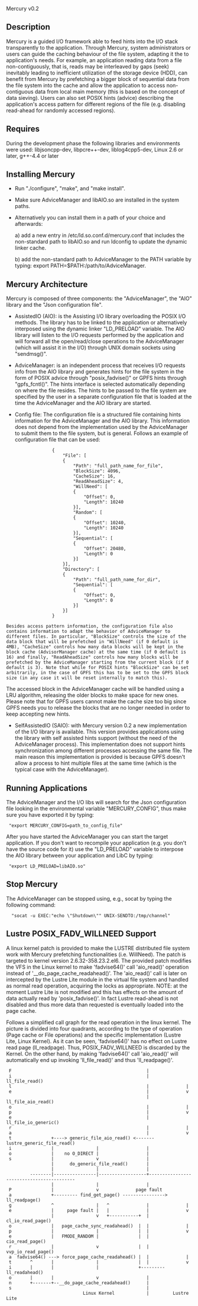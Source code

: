 Mercury v0.2

Description
-----------
Mercury is a guided I/O framework able to feed hints into the I/O stack transparently to the application. Through Mercury, system administrators or users can guide the caching behaviour of the file system, adapting it the to application's needs. For example, an application reading data from a file non-contiguously, that is, reads may be interleaved by gaps (seek) inevitably leading to inefficient utilization of the storage device (HDD), can benefit from Mercury by prefetching a bigger block of sequential data from the file system into the cache and allow the application to access non-contiguous data from local main memory (this is based on the concept of data sieving). Users can also set POSIX hints (advice) describing the application's access pattern for different regions of the file (e.g. disabling read-ahead for randomly accessed regions).

Requires
--------
During the development phase the following libraries and environments were used: libjsoncpp-dev, libpcre++-dev, liblog4cpp5-dev, Linux 2.6 or later, g++-4.4 or later

Installing Mercury
------------------

   * Run "./configure", "make", and "make install".

   * Make sure AdviceManager and libAIO.so are installed in the system paths.

   * Alternatively you can install them in a path of your choice and afterwards:

      a) add a new entry in /etc/ld.so.conf.d/mercury.conf that includes the non-standard path to libAIO.so and run ldconfig to update the dynamic linker cache.

      b) add the non-standard path to AdviceManager to the PATH variable by typing: export PATH=$PATH:/path/to/AdviceManager.

Mercury Architecture
---------------

Mercury is composed of three components: the "AdviceManager", the "AIO" library and the "Json configuration file".

   * AssistedIO (AIO): is the Assisting I/O library overloading the POSIX I/O methods. The library has to be linked to the application or alternatively interposed using the dynamic linker "LD_PRELOAD" variable. The AIO library will listen to the I/O requests performed by the application and will forward all the open/read/close operations to the AdviceManager (which will assist it in the I/O) through UNIX domain sockets using "sendmsg()".

   * AdviceManager: is an independent process that receives I/O requests info from the AIO library and generates hints for the file system in the form of POSIX advice through "posix_fadvise()" or GPFS hints through "gpfs_fcntl()". The hints interface is selected automatically depending on where the file resides. The hints to be passed to the file system are specified by the user in a separate configuration file that is loaded at the time the AdviceManager and the AIO library are started.

   * Config file: The configuration file is a structured file containing hints information for the AdviceManager and the AIO library. This information does not depend from the implementation used by the AdviceManager to submit them to the file system, but is general. Follows an example of configuration file that can be used:

                       {
                           "File": [
                           {
                               "Path": "full_path_name_for_file",
                               "BlockSize": 4096,
                               "CacheSize": 16,
                               "ReadAheadSize": 4,
                               "WillNeed": [
                               {
                                   "Offset": 0,
                                   "Length": 10240
                               }],
                               "Random": [
                               {
                                   "Offset": 10240,
                                   "Length": 10240
                               }],
                               "Sequential": [
                               {
                                   "Offset": 20480,
                                   "Length": 0
                               }]
                           }],
                           "Directory": [
                           {
                               "Path": "full_path_name_for_dir",
                               "Sequential": [
                               {
                                   "Offset": 0,
                                   "Length": 0
                               }]
                           }]
                       }

    Besides access pattern information, the configuration file also contains information to adapt the behavior of AdviceManager to different files. In particular, "BlockSize" controls the size of the data block that will be prefetched in "WillNeed" (if 0 default is 4MB), "CacheSize" controls how many data blocks will be kept in the block cache (AdvisorManager cache) at the same time (if 0 default is 16) and finally, "ReadAheadSize" controls how many blocks will be prefetched by the AdviceManager starting from the current block (if 0 default is 3). Note that while for POSIX hints "BlockSize" can be set arbitrarily, in the case of GPFS this has to be set to the GPFS block size (in any case it will be reset internally to match this).
The accessed block in the AdviceManager cache will be handled using a LRU algorithm, releasing the older blocks to make space for new ones. Please note that for GPFS users cannot make the cache size too big since GPFS needs you to release the blocks that are no longer needed in order to keep accepting new hints.

   * SelfAssistedIO (SAIO): with Mercury version 0.2 a new implementation of the I/O library is available. This version provides applications using the library with self assisted hints support (without the need of the AdviceManager process). This implementation does not support hints synchronization among different processes accessing the same file. The main reason this implementation is provided is because GPFS doesn't allow a process to hint multiple files at the same time (which is the typical case with the AdviceManager).

Running Applications
--------------------
The AdviceManager and the I/O libs will search for the Json configuration file looking in the environmental variable "MERCURY_CONFIG", thus make sure you have exported it by typing:

     "export MERCURY_CONFIG=path_to_config_file"

After you have started the AdviceManager you can start the target application. If you don't want to recompile your application (e.g. you don't have the source code for it) use the "LD_PRELOAD" variable to interpose the AIO library between your application and LibC by typing:

     "export LD_PRELOAD=libAIO.so"   

Stop Mercury
------------
The AdviceManager can be stopped using, e.g., socat by typing the following command:

      "socat -u EXEC:"echo \"Shutdown\"" UNIX-SENDTO:/tmp/channel"

Lustre POSIX_FADV_WILLNEED Support
----------------------------------

A linux kernel patch is provided to make the LUSTRE distributed file system work with Mercury prefetching functionalities (i.e. WillNeed). The patch is targeted to kernel version 2.6.32-358.23.2.el6.
The provided patch modifies the VFS in the Linux kernel to make 'fadvise64()' call 'aio_read()' operation instead of '__do_page_cache_readahead()'. The 'aio_read()' call is later on intercepted by the Lustre Lite module in the virtual file system and handled as normal read operation, acquiring the locks as appropriate.
NOTE: at the moment Lustre Lite is not modified and this has effects on the amount of data actually read by 'posix_fadvise()'. In fact Lustre read-ahead is not disabled and thus more data than requested is eventually loaded into the page cache.

Follows a simplified call graph for the read operation in the linux kernel. The picture is divided into four quadrants, according to the type of operation (Page cache or File operations) and the specific implementation (Lustre Lite, Linux Kernel). As it can be seen, 'fadvise64()' has no effect on Lustre read page (ll_readpage). Thus, POSIX_FADV_WILLNEED is discarded by the Kernel. On the other hand, by making 'fadvise64()' call 'aio_read()' will automatically end up invoking 'll_file_read()' and thus 'll_readpage()'.

     F                                                   |
     i                                                   |        ll_file_read()
     l                                                   |              |
     e                                                   |              v
                                                         |      ll_file_aio_read()
     o                                                   |              |
     p                                                   |              v
     e                                                   |     ll_file_io_generic()
     r                                                   |              |
     a                                                   |              v
     t               +----> generic_file_aio_read() <------- lustre_generic_file_read()
     i               |                |                  |
     o               |    no O_DIRECT |                  |
     s               |                v                  |
                     |      do_generic_file_read()       |
                     |                |                  |
             --------|----------------|------------------+------------------------------------------
                     |                |                  |
     P               |                v              page fault
     a               +--------- find_get_page() ----------------> ll_readpage()
     g               ^                |   ^              |              |
     e               |     page fault |   |              |              v
                     |                v   +-----------+  |      cl_io_read_page()
     o               |   page_cache_sync_readahead()  |  |              |
     p               |                |               |  |              v
     e               |   FMODE_RANDOM |               |  |       cio_read_page()
     r               |                v               |  |      vvp_io_read_page()
     a  fadvise64() ---> force_page_cache_readahead() |  |              |
     t       ^       |                |               |  |              v
     i       |       |                |               +--------- ll_readahead()
     o       |       |                v                  |
     n       +-------+--__do_page_cache_readahead()      |
     s                                                   |
                                 Linux Kernel            |         Lustre Lite 

